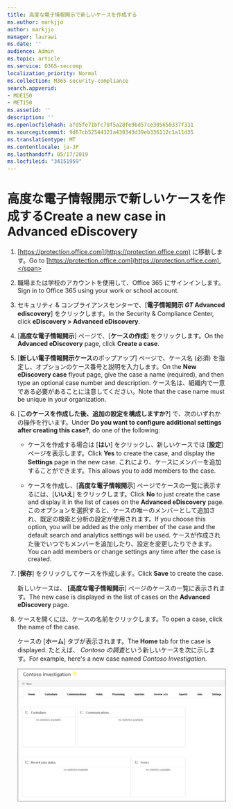 ```yaml
---
title: 高度な電子情報開示で新しいケースを作成する
ms.author: markjjo
author: markjjo
manager: laurawi
ms.date: ''
audience: Admin
ms.topic: article
ms.service: O365-seccomp
localization_priority: Normal
ms.collection: M365-security-compliance
search.appverid:
- MOE150
- MET150
ms.assetid: ''
description: ''
ms.openlocfilehash: afd5fe71bfc78f5a28fe9bd57ce305650337f331
ms.sourcegitcommit: 9d67cb52544321a430343d39eb336112c1a11d35
ms.translationtype: MT
ms.contentlocale: ja-JP
ms.lasthandoff: 05/17/2019
ms.locfileid: "34151959"
---
```

# <a name="create-a-new-case-in-advanced-ediscovery"></a><span data-ttu-id="0fd98-102">高度な電子情報開示で新しいケースを作成する</span><span class="sxs-lookup"><span data-stu-id="0fd98-102">Create a new case in Advanced eDiscovery</span></span>  

1. <span data-ttu-id="0fd98-103">[https://protection.office.com](https://protection.office.com) に移動します。</span><span class="sxs-lookup"><span data-stu-id="0fd98-103">Go to [https://protection.office.com](https://protection.office.com).</span></span>
    
2. <span data-ttu-id="0fd98-104">職場または学校のアカウントを使用して、Office 365 にサインインします。</span><span class="sxs-lookup"><span data-stu-id="0fd98-104">Sign in to Office 365 using your work or school account.</span></span>
    
3. <span data-ttu-id="0fd98-105">セキュリティ & コンプライアンスセンターで、[**電子情報開示 _GT_ Advanced ediscovery**] をクリックします。</span><span class="sxs-lookup"><span data-stu-id="0fd98-105">In the Security & Compliance Center, click **eDiscovery > Advanced eDiscovery**.</span></span>
 
4. <span data-ttu-id="0fd98-106">[**高度な電子情報開示**] ページで、[**ケースの作成**] をクリックします。</span><span class="sxs-lookup"><span data-stu-id="0fd98-106">On the **Advanced eDiscovery** page, click **Create a case**.</span></span>
    
5. <span data-ttu-id="0fd98-107">[**新しい電子情報開示ケース**のポップアップ] ページで、ケース名 (必須) を指定し、オプションのケース番号と説明を入力します。</span><span class="sxs-lookup"><span data-stu-id="0fd98-107">On the **New eDiscovery case** flyout page, give the case a name (required), and then type an optional case number and description.</span></span> <span data-ttu-id="0fd98-108">ケース名は、組織内で一意である必要があることに注意してください。</span><span class="sxs-lookup"><span data-stu-id="0fd98-108">Note that the case name must be unique in your organization.</span></span>

6. <span data-ttu-id="0fd98-109">[**このケースを作成した後、追加の設定を構成しますか?**] で、次のいずれかの操作を行います。</span><span class="sxs-lookup"><span data-stu-id="0fd98-109">Under **Do you want to configure additional settings after creating this case?**, do one of the following:</span></span>

    - <span data-ttu-id="0fd98-110">ケースを作成する場合は [**はい**] をクリックし、新しいケースでは [**設定**] ページを表示します。</span><span class="sxs-lookup"><span data-stu-id="0fd98-110">Click **Yes** to create the case, and display the **Settings** page in the new case.</span></span> <span data-ttu-id="0fd98-111">これにより、ケースにメンバーを追加することができます。</span><span class="sxs-lookup"><span data-stu-id="0fd98-111">This allows you to add members to the case.</span></span>
    
    - <span data-ttu-id="0fd98-112">ケースを作成し、[**高度な電子情報開示**] ページでケースの一覧に表示するには、[**いいえ**] をクリックします。</span><span class="sxs-lookup"><span data-stu-id="0fd98-112">Click **No** to just create the case and display it in the list of cases on the **Advanced eDiscovery** page.</span></span> <span data-ttu-id="0fd98-113">このオプションを選択すると、ケースの唯一のメンバーとして追加され、既定の検索と分析の設定が使用されます。</span><span class="sxs-lookup"><span data-stu-id="0fd98-113">If you choose this option, you will be added as the only member of the case and the default search and analytics settings will be used.</span></span> <span data-ttu-id="0fd98-114">ケースが作成された後でいつでもメンバーを追加したり、設定を変更したりできます。</span><span class="sxs-lookup"><span data-stu-id="0fd98-114">You can add members or change settings any time after the case is created.</span></span>

7. <span data-ttu-id="0fd98-115">[**保存**] をクリックしてケースを作成します。</span><span class="sxs-lookup"><span data-stu-id="0fd98-115">Click **Save** to create the case.</span></span>

    <span data-ttu-id="0fd98-116">新しいケースは、 **[高度な電子情報開示**] ページのケースの一覧に表示されます。</span><span class="sxs-lookup"><span data-stu-id="0fd98-116">The new case is displayed in the list of cases on the **Advanced eDiscovery** page.</span></span> 

8. <span data-ttu-id="0fd98-117">ケースを開くには、ケースの名前をクリックします。</span><span class="sxs-lookup"><span data-stu-id="0fd98-117">To open a case, click the name of the case.</span></span> 

    <span data-ttu-id="0fd98-118">ケースの [**ホーム**] タブが表示されます。</span><span class="sxs-lookup"><span data-stu-id="0fd98-118">The **Home** tab for the case is displayed.</span></span> <span data-ttu-id="0fd98-119">たとえば、 *Contoso の調査*という新しいケースを次に示します。</span><span class="sxs-lookup"><span data-stu-id="0fd98-119">For example, here's a new case named *Contoso Investigation*.</span></span>

    ![高度な電子情報開示の新しいケースの [ホーム] タブ](../media/newAeDcase.png)

